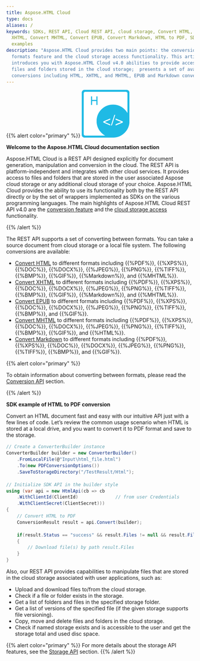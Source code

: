 ```yaml
---
title: Aspose.HTML Cloud
type: docs
aliases: /
keywords: SDKs, REST API, Cloud REST API, cloud storage, Convert HTML, Convert
  XHTML, Convert MHTML, Convert EPUB, Convert Markdown, HTML to PDF, SDK
  examples
description: "Aspose.HTML Cloud provides two main points: the conversion between
  formats feature and the cloud storage access functionality. This article
  introduces you with Aspose.HTML Cloud v4.0 abilities to provide access to
  files and folders stored in the cloud storage;  presents a set of available
  conversions including HTML, XHTML, and MHTML, EPUB and Markdown converters."
---
```

{{% alert color="primary" %}}
![HTML logo](overview_1)

**Welcome to the Aspose.HTML Cloud documentation section**

Aspose.HTML Cloud is a REST API designed explicitly for document generation, manipulation and conversion in the cloud. The REST API is platform-independent and integrates with other cloud services. It provides access to files and folders that are stored in the user associated Aspose cloud storage or any additional cloud storage of your choice. Aspose.HTML Cloud provides the ability to use its functionality both by the REST API directly or by the set of wrappers implemented as SDKs on the various programming languages.
The main highlights of Aspose.HTML Cloud REST API v4.0 are the [conversion feature](/html/conversion-api/) and the [cloud storage access](/html/storage-api/) functionality.

{{% /alert %}} 

The REST API supports a set of converting between formats. You can take a source document from cloud storage or a local file system. The following conversions are available:

 - [Convert HTML](/html/conversion-api/conversion-sdk-api/html-converter/) to different formats including {{%PDF%}}, {{%XPS%}}, {{%DOC%}}, {{%DOCX%}}, {{%JPEG%}}, {{%PNG%}}, {{%TIFF%}}, {{%BMP%}}, {{%GIF%}}, {{%Markdown%}}, and {{%MHTML%}}. 
 - [Convert XHTML](/html/conversion-api/conversion-sdk-api/xhtml-converter/) to different formats including {{%PDF%}}, {{%XPS%}}, {{%DOC%}}, {{%DOCX%}}, {{%JPEG%}}, {{%PNG%}}, {{%TIFF%}}, {{%BMP%}}, {{%GIF%}}, {{%Markdown%}}, and {{%MHTML%}}.
 - [Convert EPUB](/html/conversion-api/conversion-sdk-api/epub-converter/) to different formats including {{%PDF%}}, {{%XPS%}}, {{%DOC%}}, {{%DOCX%}}, {{%JPEG%}}, {{%PNG%}}, {{%TIFF%}}, {{%BMP%}}, and {{%GIF%}}.
 - [Convert MHTML](/html/conversion-api/conversion-sdk-api/mhtml-converter/) to different formats including {{%PDF%}}, {{%XPS%}}, {{%DOC%}}, {{%DOCX%}}, {{%JPEG%}}, {{%PNG%}}, {{%TIFF%}}, {{%BMP%}}, {{%GIF%}}, and {{%HTML%}}.
 - [Convert Markdown](/html/conversion-api/conversion-sdk-api/markdown-converter/) to different formats including {{%PDF%}}, {{%XPS%}}, {{%DOC%}}, {{%DOCX%}}, {{%JPEG%}}, {{%PNG%}}, {{%TIFF%}}, {{%BMP%}}, and {{%GIF%}}.

{{% alert color="primary" %}}

To obtain information about converting between formats, please read the [Conversion API](/html/conversion-api/) section.

{{% /alert %}} 

**SDK example of HTML to PDF conversion**

Convert an HTML document fast and easy with our intuitive API just with a few lines of code. Let’s review the common usage scenario when HTML is stored at a local drive, and you want to convert it to PDF format and save to the storage.

```c#
// Create a ConverterBuilder instance 
ConverterBuilder builder = new ConverterBuilder()
    .FromLocalFile(@"Input\html_file.html")
    .To(new PDFConversionOptions())
    .SaveToStorageDirectory("/TestResult/Html");

// Initialize SDK API in the builder style
using (var api = new HtmlApi(cb => cb
    .WithClientId(ClientId)              // from user Сredentials
    .WithClientSecret(ClientSecret)))
{
    // Convert HTML to PDF
    ConversionResult result = api.Convert(builder);

    if(result.Status == "success" && result.Files != null && result.Files.Length > 0)
    {
        // Download file(s) by path result.Files 
    }
}
```

Also, our REST API provides capabilities to manipulate files that are stored in the cloud storage associated with user applications, such as:

- Upload and download files to/from the cloud storage.
- Check if a file or folder exists in the storage.
- Get a list of folders and files in the specified storage folder.
- Get a list of versions of the specified file (if the given storage supports file versioning).
- Copy, move and delete files and folders in the cloud storage.
- Check if named storage exists and is accessible to the user and get the storage total and used disc space.

{{% alert color="primary" %}}
For more details about the storage API features, see the [Storage API](https://docs.aspose.cloud/html/storage-api/) section.
{{% /alert %}} 

